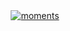 <div align="center">
<a href="https://youtu.be/6E7svHt2Dqc">
  <img src="https://user-images.githubusercontent.com/61495413/227376803-59849e86-03f0-4020-a573-e22653a617f2.png" alt="moments">
</a>
</div>

